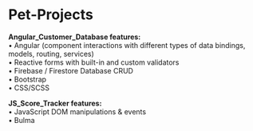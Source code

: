 # Pet-Projects

<strong>Angular_Customer_Database features:</strong> <br>
  •	Angular (component interactions with different types of data bindings, models, routing, services) <br>
  •	Reactive forms with built-in and custom validators <br>
  •	Firebase / Firestore Database CRUD <br>
  •	Bootstrap <br>
  •	CSS/SCSS

<strong>JS_Score_Tracker features:</strong> <br>
  •	JavaScript DOM manipulations & events<br>
  •	Bulma<br>
  
